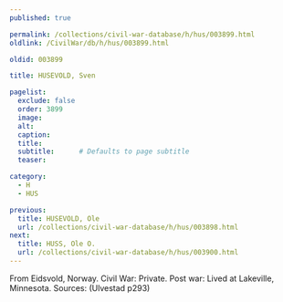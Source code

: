 ```yaml
---
published: true

permalink: /collections/civil-war-database/h/hus/003899.html
oldlink: /CivilWar/db/h/hus/003899.html

oldid: 003899

title: HUSEVOLD, Sven

pagelist:
  exclude: false
  order: 3899
  image: 
  alt:
  caption:
  title:
  subtitle:      # Defaults to page subtitle
  teaser:

category: 
  - H 
  - HUS

previous:
  title: HUSEVOLD, Ole
  url: /collections/civil-war-database/h/hus/003898.html  
next:
  title: HUSS, Ole O.
  url: /collections/civil-war-database/h/hus/003900.html   
---
```

From Eidsvold, Norway. Civil War: Private. Post war: Lived at Lakeville, Minnesota. Sources: (Ulvestad p293)
